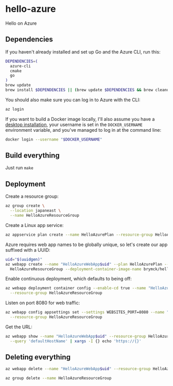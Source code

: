 hello-azure
===========

Hello on Azure

Dependencies
------------

If you haven't already installed and set up Go and the Azure CLI, run this:

```sh
DEPENDENCIES=(
  azure-cli
  cmake
  go
)
brew update
brew install $DEPENDENCIES || (brew update $DEPENDENCIES && brew cleanup $DEPENDENCIES)
```

You should also make sure you can log in to Azure with the CLI:

```sh
az login
```

If you want to build a Docker image locally, I'll also assume you have a [desktop
installation][install_docker], your username is set in the `DOCKER_USERNAME` environment variable,
and you've managed to log in at the command line:

```sh
docker login --username "$DOCKER_USERNAME"
```

Build everything
----------------

Just run `make`


Deployment
----------

Create a resource group:

```sh
az group create \
  --location japaneast \
  --name HelloAzureResourceGroup
```

Create a Linux app service:

```sh
az appservice plan create --name HelloAzurePlan --resource-group HelloAzureResourceGroup --is-linux
```

Azure requires web app names to be globally unique, so let's create our app suffixed with a UUID:

```sh
uid="$(uuidgen)"
az webapp create --name "HelloAzureWebApp$uid" --plan HelloAzurePlan --resource-group \
  HelloAzureResourceGroup --deployment-container-image-name brymck/hello-azure
```

Enable continuous deployment, which defaults to being off:

```sh
az webapp deployment container config --enable-cd true --name "HelloAzureWebApp$uid" \
  --resource-group HelloAzureResourceGroup
```

Listen on port 8080 for web traffic:

```sh
az webapp config appsettings set --settings WEBSITES_PORT=8080 --name "HelloAzureWebApp$uid" \
  --resource-group HelloAzureResourceGroup
```

Get the URL:

```sh
az webapp show --name "HelloAzureWebApp$uid" --resource-group HelloAzureResourceGroup --output tsv \
  --query 'defaultHostName' | xargs -I {} echo 'https://{}'
```

Deleting everything
-------------------

```sh
az webapp delete --name "HelloAzureWebApp$uid" --resource-group HelloAzureResourceGroup

az group delete --name HelloAzureResourceGroup
```


[install_docker]: https://www.docker.com/products/docker-desktop
[token]: https://github.com/settings/tokens/new
